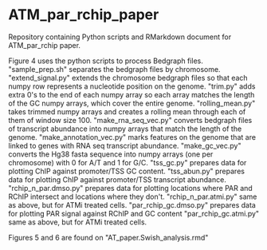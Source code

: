 # ATM_par_rchip_paper
Repository containing Python scripts and RMarkdown document for ATM_par_rchip paper.

Figure 4 uses the python scripts to process Bedgraph files.
"sample_prep.sh" separates the bedgraph files by chromosome.
"extend_signal.py" extends the chromosome bedgraph files so that each numpy row represents a nucleotide position on the genome.
"trim.py" adds extra 0's to the end of each numpy array so each array matches the length of the GC numpy arrays, which cover the entire genome.
"rolling_mean.py" takes trimmed numpy arrays and creates a rolling mean through each of them of window size 100.
"make_rna_seq_vec.py" converts bedgraph files of transcript abundance into numpy arrays that match the length of the genome.
"make_annotation_vec.py" marks features on the genome that are linked to genes with RNA seq transcript abundance.
"make_gc_vec.py" converts the Hg38 fasta sequence into numpy arrays (one per chromosome) with 0 for A/T and 1 for G/C.
"tss_gc.py" prepares data for plotting ChIP against promoter/TSS GC content.
"tss_abun.py" prepares data for plotting ChIP against promoter/TSS transcript abundance.
"rchip_n_par.dmso.py" prepares data for plotting locations where PAR and RChIP intersect and locations where they don't.
"rchip_n_par.atmi.py" same as above, but for ATMi treated cells.
"par_rchip_gc.dmso.py" prepares data for plotting PAR signal against RChIP and GC content
"par_rchip_gc.atmi.py" same as above, but for ATMi treated cells.

Figures 5 and 6 are found on "AT_paper.Swish_analysis.rmd"
